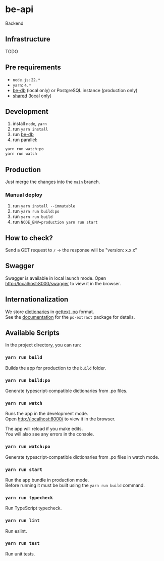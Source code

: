 # be-api

Backend

## Infrastructure

TODO

## Pre requirements

- `node.js`: `22.*`
- `yarn`: `4.*`
- [be-db](../be-db/README.md) (local only) or PostgreSQL instance (production only)
- [shared](../shared/README.md) (local only)

## Development

1. install `node`, `yarn`
2. run `yarn install`
3. run [be-db](../be-db/README.md)
4. run parallel:

```sh
yarn run watch:po
yarn run watch
```

## Production

Just merge the changes into the `main` branch.

### Manual deploy

1. run `yarn install --immutable`
2. run `yarn run build:po`
3. run `yarn run build`
4. run `NODE_ENV=production yarn run start`

## How to check?

Send a GET request to `/` → the response will be "version: x.x.x"

## Swagger

Swagger is available in local launch mode.
Open [http://localhost:8000/swagger](http://localhost:8000/swagger) to view it in the browser.

## Internationalization

We store [dictionaries](dictionaries) in [gettext .po](https://www.gnu.org/software/gettext/) format.\
See the [documentation](https://www.npmjs.com/package/po-extract) for the `po-extract` package for details.

## Available Scripts

In the project directory, you can run:

### `yarn run build`

Builds the app for production to the `build` folder.

### `yarn run build:po`

Generate typescript-compatible dictionaries from .po files.

### `yarn run watch`

Runs the app in the development mode.\
Open [http://localhost:8000/](http://localhost:8000/) to view it in the browser.

The app will reload if you make edits.\
You will also see any errors in the console.

### `yarn run watch:po`

Generate typescript-compatible dictionaries from .po files in watch mode.

### `yarn run start`

Run the app bundle in production mode.\
Before running it must be built using the `yarn run build` command.

### `yarn run typecheck`

Run TypeScript typecheck.

### `yarn run lint`

Run eslint.

### `yarn run test`

Run unit tests.
